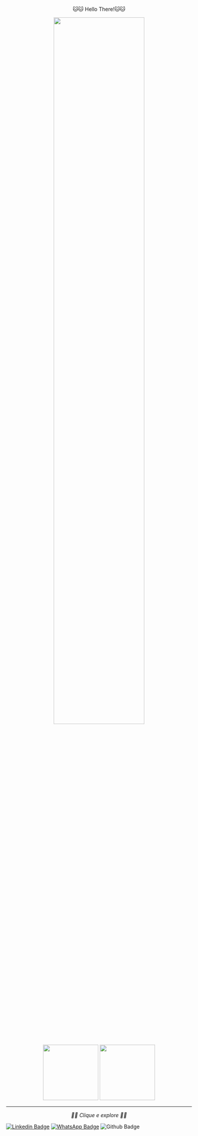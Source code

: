 <p align="center">
 🐱🐱 Hello There!🐱🐱
</p>

<p align="center">
  <img src="https://raw.githubusercontent.com/ravi72munde/Chrome-Dino-Reinforcement-Learning/master/img_data/trained_dino.gif" width="70%">
  <br><br>
</p>



<br>



<div align="center">
<img height="150em" src="https://github-readme-stats.vercel.app/api/top-langs/?username=wendell-gomes&exclude_repo=KNN-Image-Classification&show_icons=true&hide_border=true&layout=compact&langs_count=8&theme=midnight-purple"/>	
<img height="150em" src="https://github-readme-stats.vercel.app/api?username=wendell-gomes&show_icons=true&hide_border=true&count_private=true&include_all_commits=true&theme=midnight-purple" />
</div>

--- 
</p>


<p align="center"> 
  <i> 👨‍💻 Clique e explore 👨‍💻</i>
</p>
<p align="center">


 
[![Linkedin Badge](https://img.shields.io/badge/-LinkedIn-blue?style=flat-square&logo=Linkedin&logoColor=white&link=https://https://www.linkedin.com/in/wendell-gomes-75a3a8205/)](https://www.linkedin.com/in/wendell-gomes-75a3a8205/)
[![WhatsApp Badge](https://img.shields.io/badge/-WhatsApp-black?url?label=WhatsApp&logo=WhatsApp&link=https://api.whatsapp.com/send?1=pt_BR&phone=5511943381258)](https://api.whatsapp.com/send?1=pt_BR&phone=5511943381258) 
![Github Badge](https://img.shields.io/github/followers/wendell-gomes?style=social)
</p>





